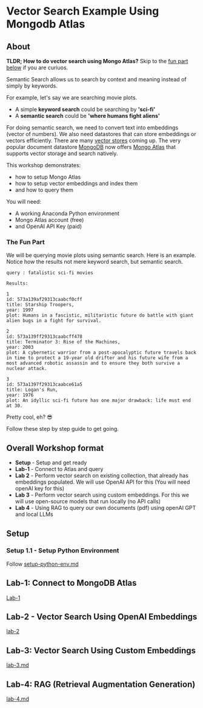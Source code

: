 # Vector Search Example Using Mongodb Atlas

## About

**TLDR; How to do vector search using Mongo Atlas?**  Skip to the [fun part below](#the-fun-part) if you are curiuos.

Semantic Search allows us to search by context and meaning instead of simply by keywords.

For example, let's say we are searching movie plots.

- A simple **keyword search** could be searching by **'sci-fi'**
- A **semantic search** could be **'where humans fight aliens'**

For doing semantic search, we need to convert text into  embeddings (vector of numbers).  We also need datastores that can store embeddings or vectors efficiently.  There are many [vector stores](https://aws.amazon.com/what-is/vector-databases/) coming up.  The very popular document datastore [MongoDB](https://www.mongodb.com/) now offers [Mongo Atlas](https://www.mongodb.com/atlas) that supports vector storage and search natively.

This workshop demonstrates:

- how to setup Mongo Atlas
- how to setup vector embeddings and index them
- and how to query them

You will need:

- A working Anaconda Python environment
- Mongo Atlas account (free)
- and OpenAI API Key (paid)

### The Fun Part

We will be querying movie plots using semantic search.  Here is an example.  Notice how the results not mere keyword search, but semantic search.

```text
query : fatalistic sci-fi movies
```

```text
Results: 

1
id: 573a139af29313caabcf0cff
title: Starship Troopers,
year: 1997
plot: Humans in a fascistic, militaristic future do battle with giant alien bugs in a fight for survival.

2
id: 573a139ff29313caabcff478
title: Terminator 3: Rise of the Machines,
year: 2003
plot: A cybernetic warrior from a post-apocalyptic future travels back in time to protect a 19-year old drifter and his future wife from a most advanced robotic assassin and to ensure they both survive a nuclear attack.

3
id: 573a1397f29313caabce61a5
title: Logan's Run,
year: 1976
plot: An idyllic sci-fi future has one major drawback: life must end at 30.
```

Pretty cool, eh? 😎

Follow these step by step guide to get going.

## Overall Workshop format

- **Setup** - Setup and get ready
- **Lab-1** - Connect to Atlas and query
- **Lab 2** - Perform vector search on existing collection, that already has embeddings populated.  We will use OpenAI API for this (You will need openAI key for this)
- **Lab 3** - Perform vector search using custom embeddings.  For this we will use open-source models that run locally (no API calls)
- **Lab 4** - Using RAG to query our own documents (pdf) using openAI GPT and local LLMs

## Setup

### Setup 1.1 -  Setup Python Environment

Follow [setup-python-env.md](setup-python-env.md)

## Lab-1: Connect to MongoDB Atlas

[Lab-1](lab-1-atlas-setup/README.md)



## Lab-2 - Vector Search Using OpenAI Embeddings

[lab-2](lab-2-vector-search-openai/README.md)



## Lab-3: Vector Search Using Custom Embeddings

[lab-3.md](lab-3.md)


## Lab-4: RAG (Retrieval Augmentation Generation)

[lab-4.md](lab-4.md)